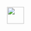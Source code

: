 <img src="[https://media.giphy.com/media/vFKqnCdLPNOKc/giphy.gif](https://intranet.cb.amrita.edu/sites/default/files/inline-images/surya-namaskar.gif)https://intranet.cb.amrita.edu/sites/default/files/inline-images/surya-namaskar.gif" width="40" height="40" />
